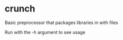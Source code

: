# crunch
Basic preprocessor that packages libraries in with files

Run with the -h argument to see usage
